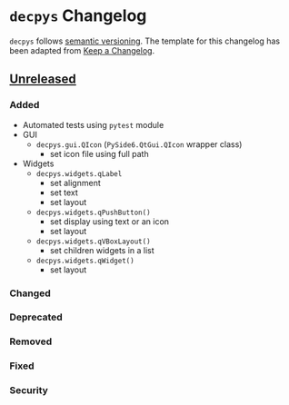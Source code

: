 # `decpys` Changelog

`decpys` follows [semantic versioning](https://semver.org/). The template for this changelog has been
adapted from [Keep a Changelog](https://keepachangelog.com/en/1.0.0/).


## [Unreleased]

### Added
* Automated tests using `pytest` module
* GUI
  * `decpys.gui.QIcon` (`PySide6.QtGui.QIcon` wrapper class)
    * set icon file using full path
* Widgets
  * `decpys.widgets.qLabel`
    * set alignment
    * set text
    * set layout
  * `decpys.widgets.qPushButton()`
    * set display using text or an icon
    * set layout
  * `decpys.widgets.qVBoxLayout()`
    * set children widgets in a list
  * `decpys.widgets.qWidget()`
    * set layout

### Changed

### Deprecated

### Removed

### Fixed

### Security



[Unreleased]: https://github.com/mbenzreba/decpys/compare/HEAD...v0.0